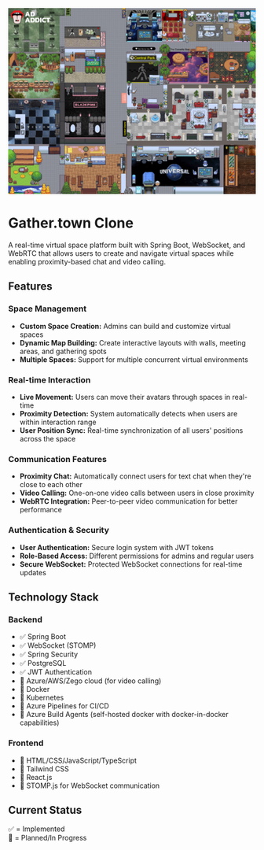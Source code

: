<div align="center">
  <img src="./thumbnail.jpg" alt="Virtual Space Platform Demo" width="800"/>
</div>

# Gather.town Clone
A real-time virtual space platform built with Spring Boot, WebSocket, and WebRTC that allows users to create and navigate virtual spaces while enabling proximity-based chat and video calling.

## Features

### Space Management
- **Custom Space Creation:** Admins can build and customize virtual spaces
- **Dynamic Map Building:** Create interactive layouts with walls, meeting areas, and gathering spots
- **Multiple Spaces:** Support for multiple concurrent virtual environments

### Real-time Interaction
- **Live Movement:** Users can move their avatars through spaces in real-time
- **Proximity Detection:** System automatically detects when users are within interaction range
- **User Position Sync:** Real-time synchronization of all users' positions across the space

### Communication Features
- **Proximity Chat:** Automatically connect users for text chat when they're close to each other
- **Video Calling:** One-on-one video calls between users in close proximity
- **WebRTC Integration:** Peer-to-peer video communication for better performance

### Authentication & Security
- **User Authentication:** Secure login system with JWT tokens
- **Role-Based Access:** Different permissions for admins and regular users
- **Secure WebSocket:** Protected WebSocket connections for real-time updates

## Technology Stack

### Backend
- ✅ Spring Boot
- ✅ WebSocket (STOMP)
- ✅ Spring Security
- ✅ PostgreSQL
- ✅ JWT Authentication
- 🚧 Azure/AWS/Zego cloud (for video calling)
- 🚧 Docker
- 🚧 Kubernetes
- 🚧 Azure Pipelines for CI/CD
- 🚧 Azure Build Agents (self-hosted docker with docker-in-docker capabilities)

### Frontend
- 🚧 HTML/CSS/JavaScript/TypeScript
- 🚧 Tailwind CSS
- 🚧 React.js
- 🚧 STOMP.js for WebSocket communication

## Current Status
✅ = Implemented  
🚧 = Planned/In Progress
